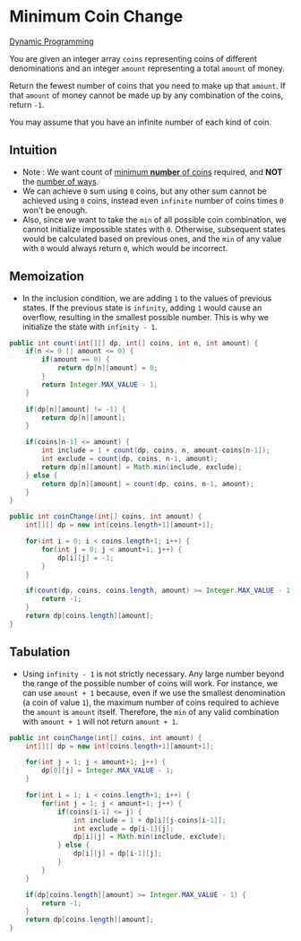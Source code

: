 # Minimum Coin Change

[Dynamic Programming](../DynamicProgramming.md)

You are given an integer array `coins` representing coins of different denominations and an integer `amount` representing a total `amount` of money.

Return the fewest number of coins that you need to make up that `amount`. If that `amount` of money cannot be made up by any combination of the coins, return `-1`.

You may assume that you have an infinite number of each kind of coin.

## Intuition

-   Note : We want count of <u>minimum <b>number</b> of coins</u> required, and <b>NOT</b> the <u>number of ways</u>.
-   We can achieve `0` sum using `0` coins, but any other sum cannot be achieved using `0` coins, instead even `infinite` number of coins times `0` won't be enough.
-   Also, since we want to take the `min` of all possible coin combination, we cannot initialize impossible states with `0`. Otherwise, subsequent states would be calculated based on previous ones, and the `min` of any value with `0` would always return `0`, which would be incorrect.

## Memoization

-   In the inclusion condition, we are adding `1` to the values of previous states. If the previous state is `infinity`, adding `1` would cause an overflow, resulting in the smallest possible number. This is why we initialize the state with `infinity - 1`.

```java
public int count(int[][] dp, int[] coins, int n, int amount) {
    if(n <= 0 || amount <= 0) {
        if(amount == 0) {
            return dp[n][amount] = 0;
        }
        return Integer.MAX_VALUE - 1;
    }

    if(dp[n][amount] != -1) {
        return dp[n][amount];
    }

    if(coins[n-1] <= amount) {
        int include = 1 + count(dp, coins, n, amount-coins[n-1]);
        int exclude = count(dp, coins, n-1, amount);
        return dp[n][amount] = Math.min(include, exclude);
    } else {
        return dp[n][amount] = count(dp, coins, n-1, amount);
    }
}
```

```java
public int coinChange(int[] coins, int amount) {
    int[][] dp = new int[coins.length+1][amount+1];

    for(int i = 0; i < coins.length+1; i++) {
        for(int j = 0; j < amount+1; j++) {
            dp[i][j] = -1;
        }
    }

    if(count(dp, coins, coins.length, amount) >= Integer.MAX_VALUE - 1) {
        return -1;
    }
    return dp[coins.length][amount];
}
```

## Tabulation

-   Using `infinity - 1` is not strictly necessary. Any large number beyond the range of the possible number of coins will work. For instance, we can use `amount + 1` because, even if we use the smallest denomination (a coin of value `1`), the maximum number of coins required to achieve the `amount` is `amount` itself. Therefore, the `min` of any valid combination with `amount + 1` will not return `amount + 1`.

```java
public int coinChange(int[] coins, int amount) {
    int[][] dp = new int[coins.length+1][amount+1];

    for(int j = 1; j < amount+1; j++) {
        dp[0][j] = Integer.MAX_VALUE - 1;
    }

    for(int i = 1; i < coins.length+1; i++) {
        for(int j = 1; j < amount+1; j++) {
            if(coins[i-1] <= j) {
                int include = 1 + dp[i][j-coins[i-1]];
                int exclude = dp[i-1][j];
                dp[i][j] = Math.min(include, exclude);
            } else {
                dp[i][j] = dp[i-1][j];
            }
        }
    }

    if(dp[coins.length][amount] >= Integer.MAX_VALUE - 1) {
        return -1;
    }
    return dp[coins.length][amount];
}
```
